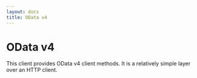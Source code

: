 ```yaml
---
layout: docs
title: OData v4
---
```


# OData v4

This client provides OData v4 client methods. It is a relatively simple layer
over an HTTP client.


